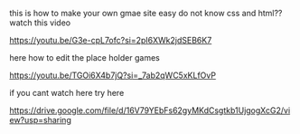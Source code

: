 this is how to make your own gmae site easy do not know css and html?? watch this video

https://youtu.be/G3e-cpL7ofc?si=2pI6XWk2jdSEB6K7

here how to edit the place holder games 

https://youtu.be/TGOi6X4b7jQ?si=_7ab2qWC5xKLfOvP

 if you cant watch here try here

 https://drive.google.com/file/d/16V79YEbFs62gyMKdCsgtkb1UjgogXcG2/view?usp=sharing


